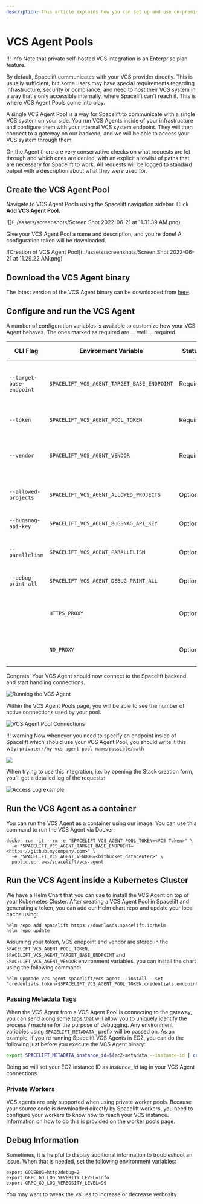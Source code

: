 ```yaml
---
description: This article explains how you can set up and use on-premise VCS Agent Pools.
---
```


# VCS Agent Pools

!!! info
    Note that private self-hosted VCS integration is an Enterprise plan feature.

By default, Spacelift communicates with your VCS provider directly. This is usually sufficient, but some users may have special requirements regarding infrastructure, security or compliance, and need to host their VCS system in a way that's only accessible internally, where Spacelift can't reach it. This is where VCS Agent Pools come into play.

A single VCS Agent Pool is a way for Spacelift to communicate with a single VCS system on your side. You run VCS Agents inside of your infrastructure and configure them with your internal VCS system endpoint. They will then connect to a gateway on our backend, and we will be able to access your VCS system through them.

On the Agent there are very conservative checks on what requests are let through and which ones are denied, with an explicit allowlist of paths that are necessary for Spacelift to work. All requests will be logged to standard output with a description about what they were used for.

## Create the VCS Agent Pool

Navigate to VCS Agent Pools using the Spacelift navigation sidebar. Click **Add VCS Agent Pool.**

![](../assets/screenshots/Screen Shot 2022-06-21 at 11.31.39 AM.png)

Give your VCS Agent Pool a name and description, and you're done! A configuration token will be downloaded.

![Creation of VCS Agent Pool](../assets/screenshots/Screen Shot 2022-06-21 at 11.29.22 AM.png)

## Download the VCS Agent binary

The latest version of the VCS Agent binary can be downloaded from [here](https://downloads.spacelift.io/spacelift-vcs-agent).

## Configure and run the VCS Agent

A number of configuration variables is available to customize how your VCS Agent behaves. The ones marked as required are … well … required.

| CLI Flag                 | Environment Variable                       | Status | Default Value | Description                                                                                                                          |
|--------------------------| ------------------------------------------ |------ |---------------|--------------------------------------------------------------------------------------------------------------------------------------|
| `--target-base-endpoint` | `SPACELIFT_VCS_AGENT_TARGET_BASE_ENDPOINT` | Required |               | The internal endpoint of your VCS system, including the protocol, as well as port, if applicable. (e.g., `http://169.254.0.10:7990`) |
| `--token`                | `SPACELIFT_VCS_AGENT_POOL_TOKEN`           | Required |               | The token you’ve received from Spacelift during VCS Agent Pool creation                                                              |
| `--vendor`               | `SPACELIFT_VCS_AGENT_VENDOR`               | Required |               | The vendor of your VCS system. Currently available options are `gitlab`, `bitbucket_datacenter` and `github_enterprise`              |
| `--allowed-projects`     | `SPACELIFT_VCS_AGENT_ALLOWED_PROJECTS` | Optional | `.*`          | Regexp matching allowed projects for API calls. Projects are in the form: 'group/repository'.                                        |
| `--bugsnag-api-key`      | `SPACELIFT_VCS_AGENT_BUGSNAG_API_KEY` | Optional |               | Override the Bugsnag API key used for error reporting.                                                                               |
| `--parallelism`          | `SPACELIFT_VCS_AGENT_PARALLELISM` | Optional | `4`           | Number of streams to create. Each stream can handle one request simultaneously.                                                      |
| `--debug-print-all`      | `SPACELIFT_VCS_AGENT_DEBUG_PRINT_ALL` | Optional | `false`       | Makes vcs-agent print out all the requests and responses.                                                                            |
|                          | `HTTPS_PROXY` | Optional |               | Hostname or IP address of the proxy server, including the protocol, as well as port, if applicable. (e.g., `http://10.10.1.1:8888`)  |
|                          | `NO_PROXY` | Optional |               | Comma-separated list of host names that shouldn't go through any proxy is set in.                                                    |

Congrats! Your VCS Agent should now connect to the Spacelift backend and start handling connections.

![Running the VCS Agent](<../assets/screenshots/image (51).png>)

Within the VCS Agent Pools page, you will be able to see the number of active connections used by your pool.

![VCS Agent Pool Connections](<../assets/screenshots/image (47).png>)

!!! warning
    Now whenever you need to specify an endpoint inside of Spacelift which should use your VCS Agent Pool, you should write it this way: `private://my-vcs-agent-pool-name/possible/path`

![](<../assets/screenshots/Screen Shot 2022-06-21 at 11.34.18 AM.png>)

When trying to use this integration, i.e. by opening the Stack creation form, you'll get a detailed log of the requests:

![Access Log example](<../assets/screenshots/image (50).png>)

## Run the VCS Agent as a container

You can run the VCS Agent as a container using our image. You can use this command to run the VCS Agent via Docker:

```shell
docker run -it --rm -e "SPACELIFT_VCS_AGENT_POOL_TOKEN=<VCS Token>" \
  -e "SPACELIFT_VCS_AGENT_TARGET_BASE_ENDPOINT=<https://github.mycompany.com>" \
  -e "SPACELIFT_VCS_AGENT_VENDOR=<bitbucket_datacenter>" \
  public.ecr.aws/spacelift/vcs-agent
```

## Run the VCS Agent inside a Kubernetes Cluster

We have a Helm Chart that you can use to install the VCS Agent on top of your Kubernetes Cluster. After creating a VCS Agent Pool in Spacelift and generating a token, you can add our Helm chart repo and update your local cache using:

```shell
helm repo add spacelift https://downloads.spacelift.io/helm
helm repo update
```

Assuming your token, VCS endpoint and vendor are stored in the `SPACELIFT_VCS_AGENT_POOL_TOKEN`, `SPACELIFT_VCS_AGENT_TARGET_BASE_ENDPOINT` and `SPACELIFT_VCS_AGENT_VENDOR` environment
variables, you can install the chart using the following command:

```shell
helm upgrade vcs-agent spacelift/vcs-agent --install --set "credentials.token=$SPACELIFT_VCS_AGENT_POOL_TOKEN,credentials.endpoint=$SPACELIFT_VCS_AGENT_TARGET_BASE_ENDPOINT,credentials.vendor=$SPACELIFT_VCS_AGENT_VENDOR"
```

### Passing Metadata Tags

When the VCS Agent from a VCS Agent Pool is connecting to the gateway, you can send along some tags that will allow you to uniquely identify the process / machine for the purpose of debugging. Any environment variables using `SPACELIFT_METADATA_` prefix will be passed on. As an example, if you're running Spacelift VCS Agents in EC2, you can do the following just before you execute the VCS Agent binary:

```bash
export SPACELIFT_METADATA_instance_id=$(ec2-metadata --instance-id | cut -d ' ' -f2)
```

Doing so will set your EC2 instance ID as _instance_id_ tag in your VCS Agent connections.

### Private Workers

VCS agents are only supported when using private worker pools. Because your source code is downloaded directly by Spacelift workers, you need to configure your workers to know how to reach your VCS instance. Information on how to do this is provided on the [worker pools](worker-pools.md#vcs-agents) page.

## Debug Information

Sometimes, it is helpful to display additional information to troubleshoot an issue. When that is needed, set the following environment variables:

```shell
export GODEBUG=http2debug=2
export GRPC_GO_LOG_SEVERITY_LEVEL=info
export GRPC_GO_LOG_VERBOSITY_LEVEL=99
```

You may want to tweak the values to increase or decrease verbosity.
